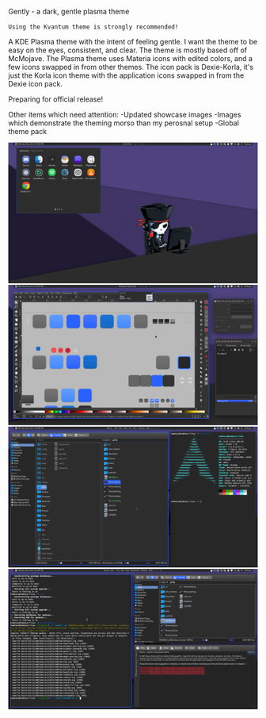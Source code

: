 Gently - a dark, gentle plasma theme

    Using the Kvantum theme is strongly recommended!

A KDE Plasma theme with the intent of feeling gentle. I want the theme to be easy on the eyes, consistent, and clear. The theme is mostly based off of McMojave. The Plasma theme uses Materia icons with edited colors, and a few icons swapped in from other themes. The icon pack is Dexie-Korla, it's just the Korla icon theme with the application icons swapped in from the Dexie icon pack. 

Preparing for official release!

Other items which need attention:
-Updated showcase images
-Images which demonstrate the theming morso than my perosnal setup
-Global theme pack

![Preview 1](https://github.com/Hawkeye0021/gently/blob/master/Showcase1.png)
![Preview 2](https://github.com/Hawkeye0021/gently/blob/master/Showcase2.png)
![Preview 3](https://github.com/Hawkeye0021/gently/blob/master/Showcase3.png)
![Preview 4](https://github.com/Hawkeye0021/gently/blob/master/Showcase9.png)

